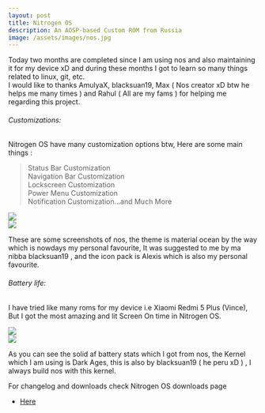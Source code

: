 ```yaml
---
layout: post
title: Nitrogen OS
description: An AOSP-based Custom ROM from Russia
image: /assets/images/nos.jpg
---
```


Today two months are completed since I am using nos and also maintaining it for my device  xD and during these months I got to learn so many things related to linux, git, etc. <br>
I would like to thanks AmulyaX, blacksuan19, Max ( Nos creator xD btw he helps me many times ) and Rahul ( All are my fams ) for helping me regarding this project. <br>

###### Customizations:

Nitrogen OS have many customization options btw, Here are some main things :

> Status Bar Customization <br>
> Navigation Bar Customization <br>
> Lockscreen Customization <br>
> Power Menu Customization <br>
> Notification Customization...and Much More <br>

<div class="row 200%">
    <div class="6u 12u$(medium)">
    <img src="/assets/images/home.jpg">
    </div>
    <div class="6u 12u$(medium)">
    <img src="/assets/images/qs.jpg">
    </div>
</div>
 
These are some screenshots of nos, the theme is material ocean by the way which is nowdays my personal favourite, It was suggested to me by ma nibba  blacksuan19 , and the icon pack is Alexis which is also my personal favourite.

###### Battery life:

I have tried like many roms for my device i.e Xiaomi Redmi 5 Plus (Vince), But I got the most amazing and  lit  Screen On time in Nitrogen OS. 

<div class="row 200%">
    <div class="6u 12u$(medium)">
    <img src="/assets/images/bat1.jpg">
    </div>
    <div class="6u 12u$(medium)">
    <img src="/assets/images/bat2.jpg">
    </div>
</div>
 
As you can see the solid af battery stats which I got from nos, the Kernel which I am using is Dark Ages, this is also by blacksuan19 ( he peru xD ) , I always build nos with this kernel. <br>

For changelog and downloads check Nitrogen OS downloads page

<ul class="actions">
    <li>
        <a href="{{ site.url }}/NitrogenOS.html" class="button special fit">Here</a>
    </li>
</ul>

